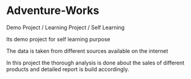# Adventure-Works
Demo Project / Learning Project / Self Learning

Its demo project for self learning purpose

The data is taken from different sources available on the internet

In this project the thorough analysis is done about the sales of different products
and detailed report is build accordingly.
